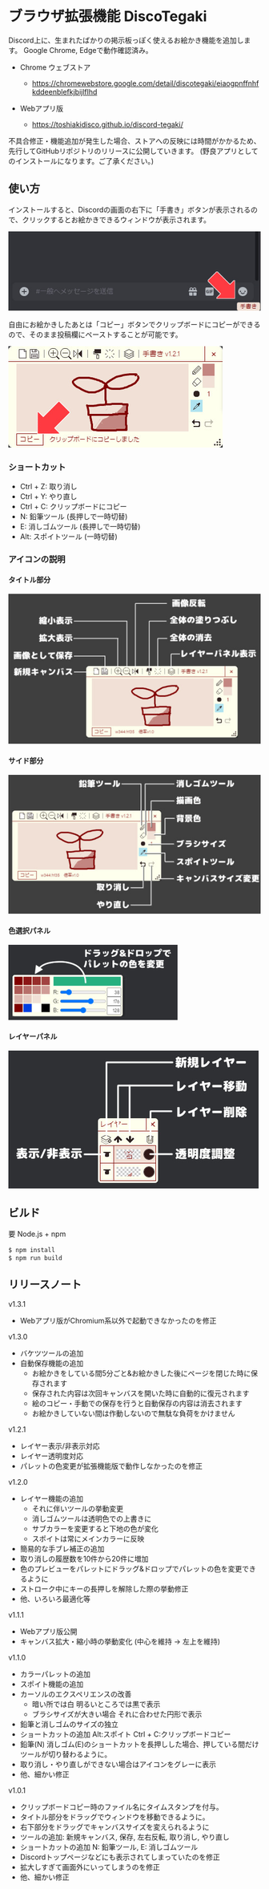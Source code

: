 # ブラウザ拡張機能 DiscoTegaki

Discord上に、生まれたばかりの掲示板っぽく使えるお絵かき機能を追加します。
Google Chrome, Edgeで動作確認済み。

- Chrome ウェブストア
  - https://chromewebstore.google.com/detail/discotegaki/eiaogpnffnhfkddeenblefkjbijlflhd

- Webアプリ版
  - https://toshiakidisco.github.io/discord-tegaki/

不具合修正・機能追加が発生した場合、ストアへの反映には時間がかかるため、先行してGitHubリポジトリのリリースに公開していきます。
 (野良アプリとしてのインストールになります。ご了承ください。)

## 使い方
インストールすると、Discordの画面の右下に「手書き」ボタンが表示されるので、クリックするとお絵かきできるウィンドウが表示されます。

![手書きボタン](img/manual-01-tegaki-button.jpg)

自由にお絵かきしたあとは「コピー」ボタンでクリップボードにコピーができるので、そのまま投稿欄にペーストすることが可能です。

![手書きボタン](img/manual-01-copy-button.jpg)

### ショートカット
- Ctrl + Z: 取り消し
- Ctrl + Y: やり直し
- Ctrl + C: クリップボードにコピー
- N: 鉛筆ツール (長押しで一時切替)
- E: 消しゴムツール (長押しで一時切替)
- Alt: スポイトツール (一時切替)

### アイコンの説明

#### タイトル部分
![タイトルバー アイコン](img/manual-02-titlebar.jpg)

#### サイド部分
![サイド アイコン](img/manual-02-side.jpg)

#### 色選択パネル
![色選択パネル](img/manual-02-color-picker.jpg)

#### レイヤーパネル
![レイヤーパネル](img/manual-02-layer.jpg)


## ビルド
要 Node.js + npm
```
$ npm install
$ npm run build
```

## リリースノート
v1.3.1
- Webアプリ版がChromium系以外で起動できなかったのを修正

v1.3.0
- バケツツールの追加
- 自動保存機能の追加
  - お絵かきをしている間5分ごと&お絵かきした後にページを閉じた時に保存されます
  - 保存された内容は次回キャンバスを開いた時に自動的に復元されます
  - 絵のコピー・手動での保存を行うと自動保存の内容は消去されます
  - お絵かきしていない間は作動しないので無駄な負荷をかけません

v1.2.1
- レイヤー表示/非表示対応
- レイヤー透明度対応
- パレットの色変更が拡張機能版で動作しなかったのを修正

v1.2.0
- レイヤー機能の追加
  - それに伴いツールの挙動変更
  - 消しゴムツールは透明色での上書きに
  - サブカラーを変更すると下地の色が変化
  - スポイトは常にメインカラーに反映
- 簡易的な手ブレ補正の追加
- 取り消しの履歴数を10件から20件に増加
- 色のプレビューをパレットにドラッグ&ドロップでパレットの色を変更できるように
- ストローク中にキーの長押しを解除した際の挙動修正
- 他、いろいろ最適化等

v1.1.1
- Webアプリ版公開
- キャンバス拡大・縮小時の挙動変化 (中心を維持 → 左上を維持)

v1.1.0
- カラーパレットの追加
- スポイト機能の追加
- カーソルのエクスペリエンスの改善
  - 暗い所では白 明るいところでは黒で表示
  - ブラシサイズが大きい場合 それに合わせた円形で表示
- 鉛筆と消しゴムのサイズの独立
- ショートカットの追加 Alt:スポイト Ctrl + C:クリップボードコピー
- 鉛筆(N) 消しゴム(E)のショートカットを長押しした場合、押している間だけツールが切り替わるように。
- 取り消し・やり直しができない場合はアイコンをグレーに表示
- 他、細かい修正

v1.0.1
- クリップボードコピー時のファイル名にタイムスタンプを付与。
- タイトル部分をドラッグでウィンドウを移動できるように。
- 右下部分をドラッグでキャンバスサイズを変えられるように
- ツールの追加: 新規キャンバス, 保存, 左右反転, 取り消し, やり直し
- ショートカットの追加 N: 鉛筆ツール, E: 消しゴムツール
- Discordトップページなどにも表示されてしまっていたのを修正
- 拡大しすぎて画面外にいってしまうのを修正
- 他、細かい修正
